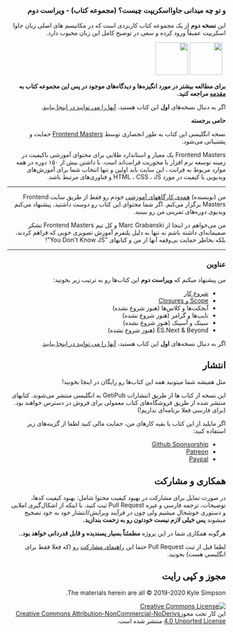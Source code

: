 <div dir="rtl">
<h3>و تو چه میدانی جاوااسکریپت چیست؟ (مجموعه کتاب) - ویراست دوم</h3> 
این <strong>نسخه دوم</strong> از یک مجموعه کتاب کاربردی است که در مکانیسم های اصلی زبان جاوا اسکریپت عمیقاْ ورود کرده و سعی در توضیح کامل این زبان محبوب دارد.

&nbsp;
<a href="https://leanpub.com/ydkjsy-get-started"><img src="get-started/images/cover.png" width="75"></a>
<a href="https://leanpub.com/ydkjsy-scope-closures"><img src="scope-closures/images/cover.png" width="75"></a>
&nbsp;

<div dir="rtl"><strong>برای مطالعه بیشتر در مورد انگیزه‌ها و دیدگاه‌های موجود در پس این مجموعه کتاب به <a href="preface.md">مقدمه</a> مراجعه کنید.</strong>

اگر به دنبال نسخه‌های <strong>اول</strong> این کتاب هستید، <a href="https://github.com/getify/You-Dont-Know-JS/blob/1st-ed/README.md">آنها را می توانید در اینجا بیابید</a>.

<strong>حامی برجسته</strong>

نسخه انگلیسی این کتاب به طور انحصاری توسط [Frontend Masters](https://frontendmasters.com) حمایت و پشتیبانی می‌شود.

Frontend Masters یک معیار و استاندارد طلایی برای محتوای آموزشی باکیفیت در زمینه توسعه نرم افزار با محوریت فرانت‌اند است. با داشتن بیش از ۱۵۰ دوره در همه موارد مربوط به فرانت ، این سایت باید اولین و تنها انتخاب شما برای آموزش‌های ویدیویی با کیفیت در مورد HTML ، CSS ، JS و فناوری‌های مرتبط باشد.

----

من (نویسنده) <a href="https://frontendmasters.com/kyle-simpson">همه‌ی کارگاههای آموزشی</a> خودم رو فقط از طریق سایت Frontend Masters برگزار می‌کنم. اگر شما محتوای این کتاب رو دوست داشتید، پیشنهاد می‌کنم ویدیوی دوره‌های تمرینی من رو ببینید. 

من می‌خواهم در اینجا از Marc Grabanski و کل تیم Frontend Masters تشکر صمیمانه‌ای داشته باشم نه تنها به دلیل پلتفرم آموزش تصویری خوبی که فراهم کردند، بلکه بخاطر حمایت بی‌وقفه آنها از من و کتابهای "You Don't Know JS"! 

----
<h3>عناوین</h3>

من پیشنهاد میکنم که <strong>ویراست دوم</strong> این کتاب‌ها رو به ترتیب زیر بخونید:

* [شروع کار](get-started/README.md)
* [Scope و Closures](scope-closures/README.md) 
* آبجکت‌ها و کلاس‌ها (هنوز شروع نشده)
* تایپ‌ها و گرامر (هنوز شروع نشده)
* سینک و آسینک (هنوز شروع نشده)
* ES.Next & Beyond (هنوز شروع نشده)

اگر به دنبال نسخه‌های <strong>اول</strong> این کتاب هستید، <a href="https://github.com/getify/You-Dont-Know-JS/blob/1st-ed/README.md">آنها را می توانید در اینجا بیابید</a>.

## انتشار

مثل همیشه شما میتونید همه این کتاب‌ها رو رایگان در اینجا بخونید!

این نسخه از کتاب ها از طریق انتشارات GetiPub به انگلیسی منتشر می‌شوند. کتابهای منتشر شده از طریق فروشگاه‌های کتاب معمولی برای فروش در دسترس خواهند بود. (برای فارسی فعلا برنامه‌ای نداریم!)

اگر مایلید از این کتاب یا بقیه کارهای من، حمایت مالی کنید لطفا از گزینه‌های زیر استفاده کنید:

* [Github Sponsorship](https://github.com/users/getify/sponsorship)
* [Patreon](https://www.patreon.com/getify)
* [Paypal](https://www.paypal.me/getify)

## همکاری و مشارکت

در صورت تمایل برای مشارکت در بهبود کیفیت محتوا شامل: بهبود کیفیت کدها، توضیحات، ترجمه فارسی و غیره Pull Request ثبت کنید. با اینکه از اشکال‌گیری املایی و دستوری خوشحال میشیم ولی چون در فرآیند ویرایش/انتشار خود به خود تصحیح میشوند <strong>پس خیلی لازم نیست خودتون رو به زحمت بندازید.</strong>

هرگونه همکاری شما در این پروژه <strong>مطمئناً بسیار پسندیده و قابل قدردانی خواهد بود.</strong>.

لطفا قبل از ثبت Pull Request حتما این [راهنمای مشارکت](CONTRIBUTING.md) رو (که فعلا فقط برای انگلیسی هست) بخونید.

## مجوز و کپی رایت

The materials herein are all &copy; 2019-2020 Kyle Simpson.

<a rel="license" href="http://creativecommons.org/licenses/by-nc-nd/4.0/"><img alt="Creative Commons License" style="border-width:0" src="https://i.creativecommons.org/l/by-nc-nd/4.0/88x31.png" /></a><br /> این کار تحت مجوز<a rel="license" href="http://creativecommons.org/licenses/by-nc-nd/4.0/">Creative Commons Attribution-NonCommercial-NoDerivs 4.0 Unported License</a> منتشر شده است.
</div>
